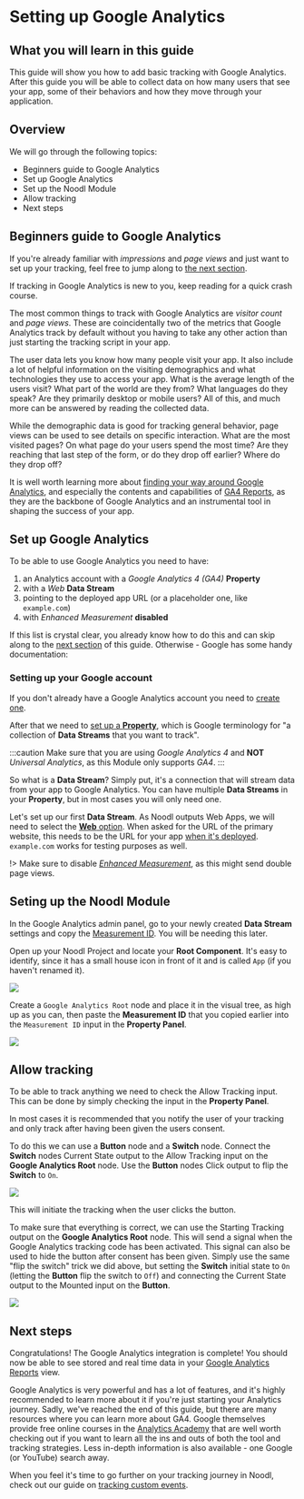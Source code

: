 # Setting up Google Analytics

## What you will learn in this guide

This guide will show you how to add basic tracking with Google Analytics. After this guide you will be able to collect data on how many users that see your app, some of their behaviors and how they move through your application.

## Overview

We will go through the following topics:

-   Beginners guide to Google Analytics
-   Set up Google Analytics
-   Set up the Noodl Module
-   Allow tracking
-   Next steps

## Beginners guide to Google Analytics

If you're already familiar with _impressions_ and _page views_ and just want to set up your tracking, feel free to jump along to [the next section](/modules/google-analytics/guides/setting-up-google-analytics).

If tracking in Google Analytics is new to you, keep reading for a quick crash course.

The most common things to track with Google Analytics are _visitor count_ and _page views_. These are coincidentally two of the metrics that Google Analytics track by default without you having to take any other action than just starting the tracking script in your app.

The user data lets you know how many people visit your app. It also include a lot of helpful information on the visiting demographics and what technologies they use to access your app. What is the average length of the users visit? What part of the world are they from? What languages do they speak? Are they primarily desktop or mobile users? All of this, and much more can be answered by reading the collected data.

While the demographic data is good for tracking general behavior, page views can be used to see details on specific interaction. What are the most visited pages? On what page do your users spend the most time? Are they reaching that last step of the form, or do they drop off earlier? Where do they drop off?

It is well worth learning more about [finding your way around Google Analytics](https://support.google.com/analytics/answer/9367631), and especially the contents and capabilities of [GA4 Reports](https://support.google.com/analytics/answer/9212670), as they are the backbone of Google Analytics and an instrumental tool in shaping the success of your app.

## Set up Google Analytics

To be able to use Google Analytics you need to have:

1. an Analytics account with a _Google Analytics 4 (GA4)_ **Property**
2. with a _Web_ **Data Stream**
3. pointing to the deployed app URL (or a placeholder one, like `example.com`)
4. with _Enhanced Measurement_ **disabled**

If this list is crystal clear, you already know how to do this and can skip along to the [next section](/modules/google-analytics/guides/setting-up-google-analytics#setting-up-the-noodl-module) of this guide. Otherwise - Google has some handy documentation:

### Setting up your Google account

If you don't already have a Google Analytics account you need to [create one](https://support.google.com/analytics/answer/9304153#account&zippy=%2Cweb).

After that we need to [set up a **Property**](https://support.google.com/analytics/answer/9304153#property&zippy=%2Cweb), which is Google terminology for "a collection of **Data Streams** that you want to track".

:::caution
Make sure that you are using _Google Analytics 4_ and **NOT** _Universal Analytics_, as this Module only supports _GA4_.
:::

So what is a **Data Stream**? Simply put, it's a connection that will stream data from your app to Google Analytics. You can have multiple **Data Streams** in your **Property**, but in most cases you will only need one.

Let's set up our first **Data Stream**. As Noodl outputs Web Apps, we will need to select the [**Web** option](https://support.google.com/analytics/answer/9304153#stream&zippy=%2Cweb). When asked for the URL of the primary website, this needs to be the URL for your app [when it's deployed](/docs/guides/deploy/deploying-an-app-on-sandbox). `example.com` works for testing purposes as well.

!> Make sure to disable [_Enhanced Measurement_](https://support.google.com/analytics/answer/9216061), as this might send double page views.

## Seting up the Noodl Module

In the Google Analytics admin panel, go to your newly created **Data Stream** settings and copy the [Measurement ID](https://support.google.com/analytics/answer/9539598#find-G-ID). You will be needing this later.

Open up your Noodl Project and locate your **Root Component**. It's easy to identify, since it has a small house icon in front of it and is called `App` (if you haven't renamed it).

<div className="ndl-image-with-background">

![](/modules/google-analytics/guides/setting-up-google-analytics/root-component.png)

</div>

Create a `Google Analytics Root` node and place it in the visual tree, as high up as you can, then paste the **Measurement ID** that you copied earlier into the `Measurement ID` input in the **Property Panel**.

<div className="ndl-image-with-background l">

![](/modules/google-analytics/guides/setting-up-google-analytics/added-root-node.png)

</div>

## Allow tracking

To be able to track anything we need to check the <span className="ndl-data">Allow Tracking</span> input. This can be done by simply checking the input in the **Property Panel**.

In most cases it is recommended that you notify the user of your tracking and only track after having been given the users consent.

To do this we can use a **Button** node and a **Switch** node. Connect the **Switch** nodes <span className="ndl-data">Current State</span> output to the <span  className="ndl-data">Allow Tracking</span> input on the **Google Analytics Root** node. Use the **Button** nodes <span className="ndl-signal">Click</span> output to flip the **Switch** to `On`.

<div className="ndl-image-with-background l">

![](/modules/google-analytics/guides/setting-up-google-analytics/allow-tracking-with-button.png)

</div>

This will initiate the tracking when the user clicks the button.

To make sure that everything is correct, we can use the <span className="ndl-signal">Starting Tracking</span> output on the **Google Analytics Root** node. This will send a <span className="ndl-signal">signal</span> when the Google Analytics tracking code has been activated. This <span className="ndl-signal">signal</span> can also be used to hide the button after consent has been given. Simply use the same "flip the switch" trick we did above, but setting the **Switch** initial state to `On` (letting the **Button** flip the switch to `Off`) and connecting the <span className="ndl-data">Current State</span> output to the <span className="ndl-data">Mounted</span> input on the **Button**.

<div className="ndl-image-with-background l">

![](/modules/google-analytics/guides/setting-up-google-analytics/hide-button-on-track.png)

</div>

## Next steps

Congratulations! The Google Analytics integration is complete! You should now be able to see stored and real time data in your [Google Analytics Reports](https://support.google.com/analytics/answer/9212670) view.

Google Analytics is very powerful and has a lot of features, and it's highly recommended to learn more about it if you're just starting your Analytics journey. Sadly, we've reached the end of this guide, but there are many resources where you can learn more about GA4. Google themselves provide free online courses in the [Analytics Academy](https://analytics.google.com/analytics/academy/) that are well worth checking out if you want to learn all the ins and outs of both the tool and tracking strategies. Less in-depth information is also available - one Google (or YouTube) search away.

When you feel it's time to go further on your tracking journey in Noodl, check out our guide on [tracking custom events](modules/google-analytics/guides/tracking-custom-events/).
